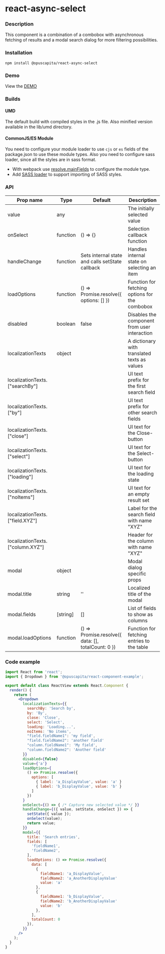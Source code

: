 # react-async-select

### Description
This component is a combination of a combobox with asynchronous fetching of results and a modal search dialog for more filtering possibilities.

### Installation
```
npm install @opuscapita/react-async-select
```

### Demo
View the [DEMO](https://opuscapita.github.io/react-async-select)

### Builds
#### UMD
The default build with compiled styles in the .js file. Also minified version available in the lib/umd directory.
#### CommonJS/ES Module
You need to configure your module loader to use `cjs` or `es` fields of the package.json to use these module types.
Also you need to configure sass loader, since all the styles are in sass format.
* With webpack use [resolve.mainFields](https://webpack.js.org/configuration/resolve/#resolve-mainfields) to configure the module type.
* Add [SASS loader](https://github.com/webpack-contrib/sass-loader) to support importing of SASS styles.

### API
| Prop name                        | Type     | Default                                            | Description                                    |
| -------------------------------- | -------- | -------------------------------------------------- | ---------------------------------------------- |
| value                            | any      |                                                    | The initially selected value                   |
| onSelect                         | function | () => {}                                           | Selection callback function                    |
| handleChange                     | function | Sets internal state and calls setState callback    | Handles internal state on selecting an item    |
| loadOptions                      | function | () => Promise.resolve({ options: [] })             | Function for fetching options for the combobox |
| disabled                         | boolean  | false                                              | Disables the component from user interaction   |
| localizationTexts                | object   |                                                    | A dictionary with translated texts as values   |
| localizationTexts.["searchBy"]   |          |                                                    | UI text prefix for the first search field      |
| localizationTexts.["by"]         |          |                                                    | UI text prefix for other search fields         |
| localizationTexts.["close"]      |          |                                                    | UI text for the Close-button                   |
| localizationTexts.["select"]     |          |                                                    | UI text for the Select-button                  |
| localizationTexts.["loading"]    |          |                                                    | UI text for the loading state                  |
| localizationTexts.["noItems"]    |          |                                                    | UI text for an empty result set                |
| localizationTexts.["field.XYZ"]  |          |                                                    | Label for the search field with name "XYZ"     |
| localizationTexts.["column.XYZ"] |          |                                                    | Header for the column with name "XYZ"          |
| modal                            | object   |                                                    | Modal dialog specific props                    |
| modal.title                      | string   | ''                                                 | Localized title of the modal                   |
| modal.fields                     | [string] | []                                                 | List of fields to show as columns              |
| modal.loadOptions                | function | () => Promise.resolve({ data: [], totalCount: 0 }) | Function for fetching entries to the table     |

### Code example
```jsx
import React from 'react';
import { Dropdown } from '@opuscapita/react-component-example';

export default class ReactView extends React.Component {
  render() {
    return (
      <Dropdown
        localizationTexts={{
          searchBy: 'Search by',
          by: 'By',
          close: 'Close',
          select: 'Select',
          loading: 'Loading...',
          noItems: 'No items',
          "field.fieldName1": 'my field',
          "field.fieldName2": 'another field'
          "column.fieldName1": 'My field',
          "column.fieldName2": 'Another field'
        }}
        disabled={false}
        value={'a'}
        loadOptions={
          () => Promise.resolve({
            options: [
              { label: 'a_DisplayValue', value: 'a' }
              { label: 'b_DisplayValue', value: 'b' }
            ]
          })
        }
        onSelect={() => { /* Capture new selected value */ }}
        handleChange={({ value, setState, onSelect }) => {
          setState({ value });
          onSelect(value);
          return value;
        }}
        modal={{
          title: 'Search entries',
          fields: [
            'fieldName1',
            'fieldName2',
          ],
          loadOptions: () => Promise.resolve({
            data: [
              {
                fieldName1: 'a_DisplayValue',
                fieldName2: 'a_AnotherDisplayValue'
                value: 'a'
              },
              {
                fieldName1: 'b_DisplayValue',
                fieldName2: 'b_AnotherDisplayValue'
                value: 'b'
              },
            ],
            totalCount: 0
          }),
        }}
      />
    );
  }
}
```

